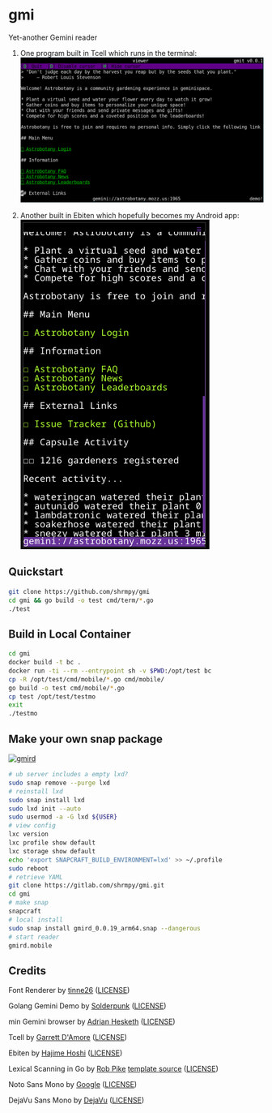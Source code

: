 # gmi
Yet-another Gemini reader

1. One program built in Tcell which runs in the terminal:
![remote ssh session](/cmd/term/tc01.png)

2. Another built in Ebiten which hopefully becomes my Android app:
![mobile 360x640](/cmd/mobile/eb03.png) 

## Quickstart
```bash
git clone https://github.com/shrmpy/gmi
cd gmi && go build -o test cmd/term/*.go
./test
```
## Build in Local Container
```bash
cd gmi
docker build -t bc .
docker run -ti --rm --entrypoint sh -v $PWD:/opt/test bc
cp -R /opt/test/cmd/mobile/*.go cmd/mobile/
go build -o test cmd/mobile/*.go
cp test /opt/test/testmo
exit
./testmo
```
## Make your own snap package
[![gmird](https://snapcraft.io/gmird/badge.svg)](https://snapcraft.io/gmird)
```bash
# ub server includes a empty lxd?
sudo snap remove --purge lxd
# reinstall lxd
sudo snap install lxd
sudo lxd init --auto
sudo usermod -a -G lxd ${USER}
# view config
lxc version
lxc profile show default
lxc storage show default
echo 'export SNAPCRAFT_BUILD_ENVIRONMENT=lxd' >> ~/.profile
sudo reboot
# retrieve YAML 
git clone https://gitlab.com/shrmpy/gmi.git
cd gmi
# make snap 
snapcraft
# local install
sudo snap install gmird_0.0.19_arm64.snap --dangerous
# start reader
gmird.mobile
```

## Credits
Font Renderer
 by [tinne26](https://github.com/tinne26/etxt) ([LICENSE](https://github.com/tinne26/etxt/blob/main/LICENSE))

Golang Gemini Demo 
 by [Solderpunk](https://tildegit.org/solderpunk/gemini-demo-3) ([LICENSE](https://tildegit.org/solderpunk/gemini-demo-3/src/branch/master/LICENSE))

min Gemini browser 
 by [Adrian Hesketh](https://github.com/a-h/min) ([LICENSE](https://github.com/a-h/min/blob/master/LICENSE))

Tcell by [Garrett D'Amore](https://github.com/gdamore/tcell/) ([LICENSE](https://github.com/gdamore/tcell/blob/master/LICENSE))

Ebiten by [Hajime Hoshi](https://github.com/hajimehoshi/ebiten/) ([LICENSE](https://github.com/hajimehoshi/ebiten/blob/main/LICENSE))

Lexical Scanning in Go
 by [Rob Pike](https://go.dev/blog/sydney-gtug)
 [template source](https://go.dev/src/text/template/parse/lex.go) ([LICENSE](https://github.com/golang/go/blob/master/LICENSE))

Noto Sans Mono
 by [Google](https://fonts.google.com/noto/specimen/Noto+Sans+Mono/about) ([LICENSE](https://scripts.sil.org/cms/scripts/page.php?site_id=nrsi&id=OFL))

DejaVu Sans Mono
 by [DejaVu](https://dejavu-fonts.github.io/) ([LICENSE](https://github.com/dejavu-fonts/dejavu-fonts/blob/master/LICENSE))

